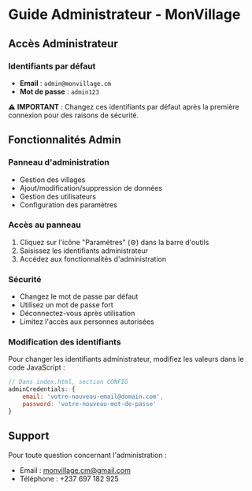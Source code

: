 # Guide Administrateur - MonVillage

## Accès Administrateur

### Identifiants par défaut
- **Email** : `admin@monvillage.cm`
- **Mot de passe** : `admin123`

⚠️ **IMPORTANT** : Changez ces identifiants par défaut après la première connexion pour des raisons de sécurité.

## Fonctionnalités Admin

### Panneau d'administration
- Gestion des villages
- Ajout/modification/suppression de données
- Gestion des utilisateurs
- Configuration des paramètres

### Accès au panneau
1. Cliquez sur l'icône "Paramètres" (⚙️) dans la barre d'outils
2. Saisissez les identifiants administrateur
3. Accédez aux fonctionnalités d'administration

### Sécurité
- Changez le mot de passe par défaut
- Utilisez un mot de passe fort
- Déconnectez-vous après utilisation
- Limitez l'accès aux personnes autorisées

### Modification des identifiants
Pour changer les identifiants administrateur, modifiez les valeurs dans le code JavaScript :
```javascript
// Dans index.html, section CONFIG
adminCredentials: {
    email: 'votre-nouveau-email@domain.com',
    password: 'votre-nouveau-mot-de-passe'
}
```

## Support
Pour toute question concernant l'administration :
- Email : monvillage.cm@gmail.com
- Téléphone : +237 697 182 925